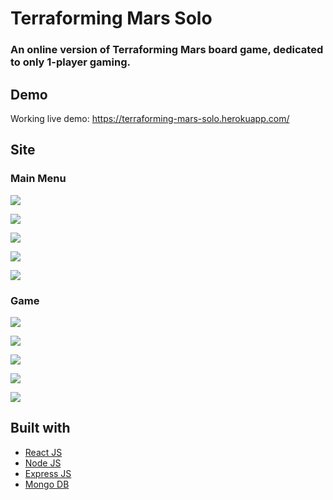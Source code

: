 # Terraforming Mars Solo

### An online version of Terraforming Mars board game, dedicated to only 1-player gaming.

## Demo

Working live demo: https://terraforming-mars-solo.herokuapp.com/

## Site

### Main Menu

![](https://i.imgur.com/92kgCKT.jpeg)

![](https://i.imgur.com/oPx9rxw.jpeg)

![](https://i.imgur.com/3OSx3sH.jpeg)

![](https://i.imgur.com/A1Q1Ss3.jpeg)

![](https://i.imgur.com/BJasEK1.jpeg)

### Game

![](https://i.imgur.com/WMImGPe.jpeg)

![](https://i.imgur.com/cfpWBKT.jpeg)

![](https://i.imgur.com/Hi0CACF.jpeg)

![](https://i.imgur.com/VOBcCOH.jpeg)

![](https://i.imgur.com/RUGDy6e.jpeg)

## Built with

-  [React JS](https://reactjs.org/)
-  [Node JS](https://nodejs.org/)
-  [Express JS](https://expressjs.com/)
-  [Mongo DB](https://www.mongodb.com/)
